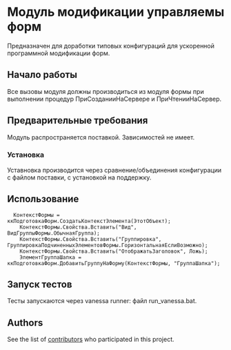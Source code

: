 # Модуль модификации управляемы форм

Предназначен для доработки типовых конфигураций для ускоренной программной модификации форм.

## Начало работы

Все вызовы модуля должны производиться из модуля формы при выполнении процедур ПриСозданииНаСервере и ПриЧтенииНаСервер.

## Предварительные требования

Модуль распространяется поставкой. 
Зависимостей не имеет.

### Установка

Уставновка производится через сравнение/объединения конфигурации с файлом поставки, с установкой на поддержку.

## Использование

``` bsl
  КонтекстФормы = ккПодготовкаФорм.СоздатьКонтекстЭлемента(ЭтотОбъект);	
	КонтекстФормы.Свойства.Вставить("Вид", ВидГруппыФормы.ОбычнаяГруппа);
	КонтекстФормы.Свойства.Вставить("Группировка", ГруппировкаПодчиненныхЭлементовФормы.ГоризонтальнаяЕслиВозможно);
	КонтекстФормы.Свойства.Вставить("ОтображатьЗаголовок", Ложь);
	ЭлементГруппаШапка = ккПодготовкаФорм.ДобавитьГруппуНаФорму(КонтекстФормы, "ГруппаШапка"); 
```

## Запуск тестов

Тесты запускаются через vanessa runner: файл run_vanessa.bat.

## Authors

See the list of [contributors](https://github.com/huxuxuya/FormModificator/contributors) who participated in this project.

